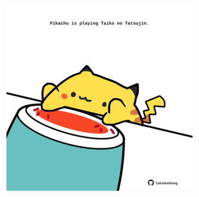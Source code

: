 <!-- built at 25/02/2023, 24:01:38 UTC -->
<p align="center">
  <img width="500" height="500" src="./ReadmeImage.svg">
</p>
